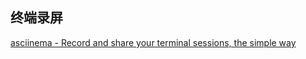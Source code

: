 ## 终端录屏

[asciinema - Record and share your terminal sessions, the simple way](https://asciinema.org/)
